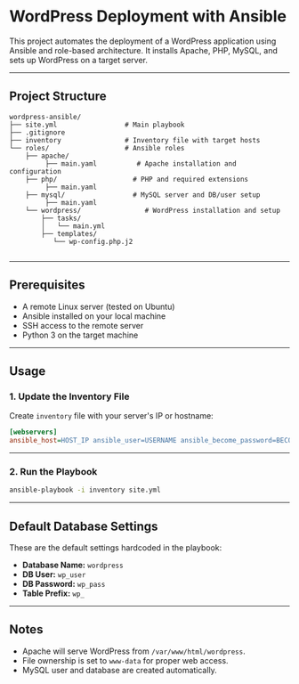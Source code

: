 # WordPress Deployment with Ansible

This project automates the deployment of a WordPress application using Ansible and role-based architecture. It installs Apache, PHP, MySQL, and sets up WordPress on a target server.

---

## Project Structure

```
wordpress-ansible/
├── site.yml                 # Main playbook
├── .gitignore
├── inventory                # Inventory file with target hosts
└── roles/                   # Ansible roles
    ├── apache/
         ├── main.yaml          # Apache installation and configuration
    ├── php/                   # PHP and required extensions
         ├── main.yaml                
    ├── mysql/                 # MySQL server and DB/user setup
         ├── main.yaml              
    └── wordpress/                # WordPress installation and setup
        ├── tasks/
        │   └── main.yml
        ├── templates/
           └── wp-config.php.j2
          
```

---

## Prerequisites

- A remote Linux server (tested on Ubuntu)
- Ansible installed on your local machine
- SSH access to the remote server
- Python 3 on the target machine
---

## Usage

### 1. Update the Inventory File

Create `inventory` file with your server's IP or hostname:

```ini
[webservers]
ansible_host=HOST_IP ansible_user=USERNAME ansible_become_password=BECOME_USER_PASSWORD ansible_ssh_private_key_file=PRIVATE_KEY_PATH
```

---

### 2. Run the Playbook

```bash
ansible-playbook -i inventory site.yml
```

---

## Default Database Settings

These are the default settings hardcoded in the playbook:

- **Database Name:** `wordpress`
- **DB User:** `wp_user`
- **DB Password:** `wp_pass`
- **Table Prefix:** `wp_`

---

## Notes

- Apache will serve WordPress from `/var/www/html/wordpress`.
- File ownership is set to `www-data` for proper web access.
- MySQL user and database are created automatically.
